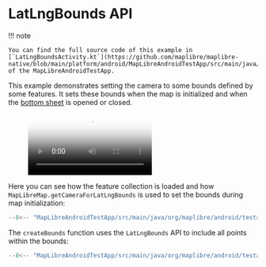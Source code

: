 # LatLngBounds API


!!! note

    You can find the full source code of this example in [`LatLngBoundsActivity.kt`](https://github.com/maplibre/maplibre-native/blob/main/platform/android/MapLibreAndroidTestApp/src/main/java/org/maplibre/android/testapp/activity/camera/LatLngBoundsActivity.kt) of the MapLibreAndroidTestApp.

This example demonstrates setting the camera to some bounds defined by some features. It sets these bounds when the map is initialized and when the [bottom sheet](https://m2.material.io/components/sheets-bottom) is opened or closed.

<figure markdown="span">
  <video controls width="250" poster="https://maplibre-native.s3.eu-central-1.amazonaws.com/android-documentation-resources/lat_lng_bounds_thumbnail.jpg">
    <source src="https://maplibre-native.s3.eu-central-1.amazonaws.com/android-documentation-resources/lat_lng_bounds.mp4" />
  </video>
</figure>


Here you can see how the feature collection is loaded and how `MapLibreMap.getCameraForLatLngBounds` is used to set the bounds during map initialization:

```kotlin
--8<-- "MapLibreAndroidTestApp/src/main/java/org/maplibre/android/testapp/activity/camera/LatLngBoundsActivity.kt:featureCollection"
```

The `createBounds` function uses the `LatLngBounds` API to include all points within the bounds:

```kotlin
--8<-- "MapLibreAndroidTestApp/src/main/java/org/maplibre/android/testapp/activity/camera/LatLngBoundsActivity.kt:createBounds"
```